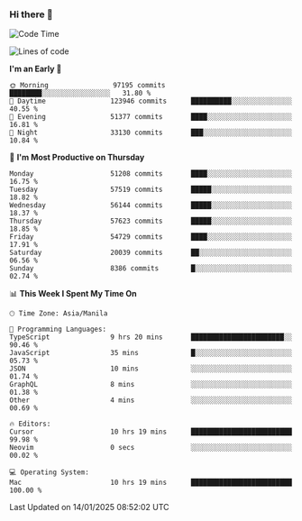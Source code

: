 ### Hi there 👋

<!--START_SECTION:waka-->
![Code Time](http://img.shields.io/badge/Code%20Time-5%2C780%20hrs%2046%20mins-blue)

![Lines of code](https://img.shields.io/badge/From%20Hello%20World%20I%27ve%20Written-117.6%20million%20lines%20of%20code-blue)

**I'm an Early 🐤** 

```text
🌞 Morning                97195 commits       ████████░░░░░░░░░░░░░░░░░   31.80 % 
🌆 Daytime                123946 commits      ██████████░░░░░░░░░░░░░░░   40.55 % 
🌃 Evening                51377 commits       ████░░░░░░░░░░░░░░░░░░░░░   16.81 % 
🌙 Night                  33130 commits       ███░░░░░░░░░░░░░░░░░░░░░░   10.84 % 
```
📅 **I'm Most Productive on Thursday** 

```text
Monday                   51208 commits       ████░░░░░░░░░░░░░░░░░░░░░   16.75 % 
Tuesday                  57519 commits       █████░░░░░░░░░░░░░░░░░░░░   18.82 % 
Wednesday                56144 commits       █████░░░░░░░░░░░░░░░░░░░░   18.37 % 
Thursday                 57623 commits       █████░░░░░░░░░░░░░░░░░░░░   18.85 % 
Friday                   54729 commits       ████░░░░░░░░░░░░░░░░░░░░░   17.91 % 
Saturday                 20039 commits       ██░░░░░░░░░░░░░░░░░░░░░░░   06.56 % 
Sunday                   8386 commits        █░░░░░░░░░░░░░░░░░░░░░░░░   02.74 % 
```


📊 **This Week I Spent My Time On** 

```text
🕑︎ Time Zone: Asia/Manila

💬 Programming Languages: 
TypeScript               9 hrs 20 mins       ███████████████████████░░   90.46 % 
JavaScript               35 mins             █░░░░░░░░░░░░░░░░░░░░░░░░   05.73 % 
JSON                     10 mins             ░░░░░░░░░░░░░░░░░░░░░░░░░   01.74 % 
GraphQL                  8 mins              ░░░░░░░░░░░░░░░░░░░░░░░░░   01.38 % 
Other                    4 mins              ░░░░░░░░░░░░░░░░░░░░░░░░░   00.69 % 

🔥 Editors: 
Cursor                   10 hrs 19 mins      █████████████████████████   99.98 % 
Neovim                   0 secs              ░░░░░░░░░░░░░░░░░░░░░░░░░   00.02 % 

💻 Operating System: 
Mac                      10 hrs 19 mins      █████████████████████████   100.00 % 
```


 Last Updated on 14/01/2025 08:52:02 UTC
<!--END_SECTION:waka-->


<!--
**rad182/rad182** is a ✨ _special_ ✨ repository because its `README.md` (this file) appears on your GitHub profile.

Here are some ideas to get you started:

- 🔭 I’m currently working on ...
- 🌱 I’m currently learning ...
- 👯 I’m looking to collaborate on ...
- 🤔 I’m looking for help with ...
- 💬 Ask me about ...
- 📫 How to reach me: ...
- 😄 Pronouns: ...
- ⚡ Fun fact: ...
-->
